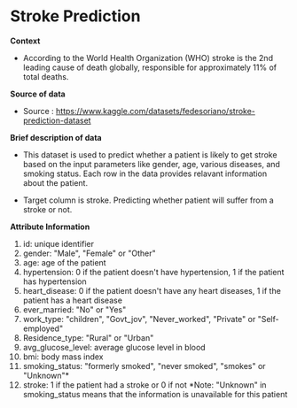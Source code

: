 # Stroke Prediction
**Context**
  - According to the World Health Organization (WHO) stroke is the 2nd leading cause of death globally, responsible for approximately 11% of total deaths.
  
**Source of data**
  - Source : https://www.kaggle.com/datasets/fedesoriano/stroke-prediction-dataset

**Brief description of data**
  - This dataset is used to predict whether a patient is likely to get stroke based on the input parameters like gender, age, various diseases, and smoking status. Each row in the data provides relavant information about the patient.

  - Target column is stroke. Predicting whether patient will suffer from a stroke or not.

**Attribute Information**
  1. id: unique identifier
  2. gender: "Male", "Female" or "Other"
  3. age: age of the patient
  4. hypertension: 0 if the patient doesn't have hypertension, 1 if the patient has hypertension
  5. heart_disease: 0 if the patient doesn't have any heart diseases, 1 if the patient has a heart disease
  6. ever_married: "No" or "Yes"
  7. work_type: "children", "Govt_jov", "Never_worked", "Private" or "Self-employed"
  8. Residence_type: "Rural" or "Urban"
  9. avg_glucose_level: average glucose level in blood
  10. bmi: body mass index
  11. smoking_status: "formerly smoked", "never smoked", "smokes" or "Unknown"*
  12. stroke: 1 if the patient had a stroke or 0 if not
    *Note: "Unknown" in smoking_status means that the information is unavailable for this patient
